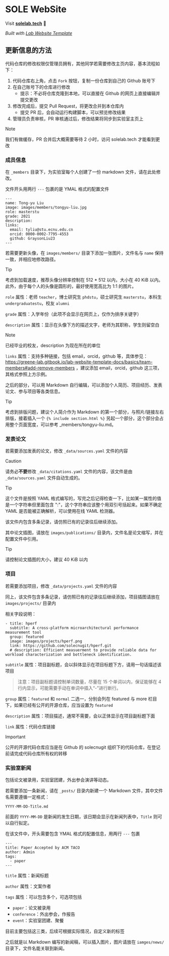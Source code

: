 
# SOLE WebSite

Visit **[solelab.tech](http://solelab.tech)** 🚀

_Built with [Lab Website Template](https://greene-lab.gitbook.io/lab-website-template-docs)_

## 更新信息的方法

代码仓库的修改权限仅管理员拥有，其他同学若需要修改主页内容，基本流程如下：

1. 代码仓库右上角，点击 `Fork` 按钮，复制一份仓库到自己的 Github 账号下
2. 在自己账号下的仓库进行修改
    - 提示：不必将仓库克隆到本地，可以直接在 Github 的网页上直接编辑并提交更改
3. 修改完成后，提交 Pull Request，将更改合并到本仓库内
    - 提交 PR 后，会自动运行构建脚本，可以预览修改结果
4. 管理员负责审核，PR 审核通过后，修改结果将同步到实验室主页上

> [!NOTE]
> 我们有做缓存，PR 合并后大概需要等待 2 小时，访问 solelab.tech 才能看到更改

### 成员信息

在 `_members` 目录下，为实验室每个人创建了一份 markdown 文件，请在此处修改。

文件开头用两行 `---` 包裹的是 YMAL 格式的配置文件

```
---
name: Tong-yu Liu
image: images/members/tongyu-liu.jpg
role: masterstu
grade: 2021
description: 
links:
  email: tyliu@stu.ecnu.edu.cn
  orcid: 0000-0002-7795-4553
  github: GraysonLiu23
---
```

若需要更新头像，在 `images/members/` 目录下添加一张图片，文件名与 `name` 保持一致，并相应地修改路径。

> [!TIP]
> 考虑到加载速度，推荐头像分辨率控制在 512 * 512 以内，大小在 40 KiB 以内。此外，由于每个人的头像是圆形的，最好使用宽高比为 1:1 的图片。

`role` 属性：老师 `teacher`，博士研究生 `phdstu`，硕士研究生 `masterstu`，本科生 `undergraduatestu`，校友 `alumni`

`grade` 属性：入学年份（此项不会显示在网页上，仅作为排序关键字）

`description` 属性：显示在头像下方的描述文字，老师为其职称，学生则留空白

> [!NOTE]
> 已经毕业的校友，description 为现在所在的单位

`links` 属性：支持多种链接，包括 email，orcid，github 等，具体参见：https://greene-lab.gitbook.io/lab-website-template-docs/basics/team-members#add-remove-members ，建议添加 email，orcid，github 这三项，其格式参照上方示例。

之后的部分，可以用 Markdown 自行编辑，可以添加个人简历、项目经历、发表论文、参与项目等各类信息。

> [!TIP]
> 考虑到排版问题，建议个人简介作为 Markdown 的第一个部分，与照片/链接左右排版，接着插入一个 `{% include section.html %}` 另起一个部分，这个部分会占用整个页面宽度，可以参考 _members/tongyu-liu.md。

### 发表论文

若需要添加发表的论文，修改 `_data/sources.yaml` 文件的内容

> [!CAUTION]
> 请务必**不要**修改 `_data/citations.yaml` 文件的内容，该文件是由 `_data/sources.yaml` 文件自动生成的。

> [!TIP]
> 这个文件是按照 YAML 格式编写的，写完之后记得检查一下，比如某一属性的值是一个字符串但里面包含 ":"，这个字符串应该整个用双引号括起来。如果不确定 YAML 是否能被正确解析，可以使用在线 YAML 检测器。 

该文件内包含多条记录，请仿照已有的记录往后继续添加。

其中论文插图，请放在 `images/publications/` 目录内，文件名是论文缩写，并在配置文件中引用。

> [!TIP]
> 请控制论文插图的大小，建议 40 KiB 以内

### 项目

若需要添加项目，修改 `_data/projects.yaml` 文件的内容

同上，该文件包含多条记录，请仿照已有的记录往后继续添加，项目插图请放在 `images/projects/` 目录内

相关字段说明：

```
- title: hperf
  subtitle: A cross-platform microarchitectural performance measurement tool
  group: featured
  image: images/projects/hperf.png
  link: https://github.com/solecnugit/hperf.git
  # description: Efficient measuerment to provide reliable data for workload characterization and bottleneck identification. 
```

`subtitle` 属性：项目副标题，会以斜体显示在项目标题下方，请用一句话描述该项目

> 注意：项目副标题请控制单词数量，尽量在 15 个单词以内，保证能够在 4 行内显示，可能需要手动在单词中插入“-”进行断行。

`group` 属性：`featured` 和 `normal` 二选一，分别会列在 featured 与 more 栏目下，如果已经有公开的开源仓库，应当设置为 `featured`

`description` 属性：项目描述，通常不需要，会以正体显示在项目副标题下面

`link` 属性：代码仓库链接

> [!IMPORTANT]
> 公开的开源代码仓库应当是在 Github 的 solecnugit 组织下的代码仓库，在登记前请完成代码仓库所有权的转移

### 实验室新闻

包括论文被录用，实验室团建，外出参会演讲等动态。

若需要添加一条新闻，请在 `_posts/` 目录内新建一个 Markdown 文件，其中文件名需要遵循一定格式：

`YYYY-MM-DD-Title.md`

前面的 `YYYY-MM-DD` 是新闻的发生日期，该日期会显示在新闻列表中，`Title` 则可以自行拟定。

在该文件中，开头需要包含 YMAL 格式的配置信息，用两行 `---` 包裹

```
---
title: Paper Accepted by ACM TACO
author: Admin
tags:
  - paper
---
```

`title` 属性：新闻标题

`author` 属性：文案作者

`tags` 属性：可以包含多个，可选项包括
- `paper`：论文被录用
- `conference`：外出参会，作报告
- `event`：实验室团建、聚餐

目前主要包括这三类，后续可根据实际情况，自定义新的标签

之后就是以 Markdown 编写的新闻稿，可以插入图片，图片请放在 `iamges/news/` 目录下，文件名能关联到新闻。

